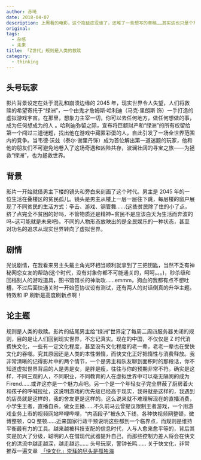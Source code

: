 ```yaml
---
author: 赤琦
date: 2018-04-07
description: 上周看的电影，这个拖延症没谁了，还堆了一些想写的草稿……其实这也只是个草稿，还是发出来吧省得惦记又拖延假装是最终版
original:
tags:
  - 杂感
  - 未来
title: 「Z世代」规则是人类的救赎
category:
  - thinking
---
```


## 头号玩家

影片背景设定在处于混乱和崩溃边缘的 2045 年，现实世界令人失望，人们将救赎的希望寄托于“绿洲”，一个由鬼才詹姆斯·哈利迪（马克·里朗斯 饰）一手打造的虚拟游戏宇宙。在那里，想象力主宰一切，你可以去任何地方，做任何想做的事，成为任何想成为的人 。哈利迪弥留之际，宣布将巨额财产和“绿洲”的所有权留给第一个闯过三道谜题，找出他在游戏中藏匿彩蛋的人，自此引发了一场全世界范围内的竞争。当韦德·沃兹（泰尔·谢里丹饰）成为首位解出第一道迷题的玩家，他和他的朋友们不可避免地卷入了这场奇遇和凶险共存，波澜壮阔的寻宝之旅——为拯救“绿洲”，也为拯救世界。

## 背景

影片一开始就借男主下楼的镜头和旁白来刻画了这个时代。男主是 2045 年的一位生活在叠楼区的贫民孤儿。镜头是男主从楼上一层一层往下跳，每层楼的窗户展现了不同贫民的生活方式：拳击、游戏、钢管舞……(这些贫民除了住的小了点，挤了点完全不贫困的好吗，不管物质还是精神~贫民不是应该白天为生活而奔波的吗~这可能就是未来吧)。不同的人物形态放映出的是全民娱乐的一种状态，甚至对功名的追求从现实世界转向了虚拟世界。

## 剧情

光说剧情，在我看来男主头戴主角光环相当顺利就拿到了三把钥匙，当然不乏有神秘网恋女友的帮助(这个时代，没有对象你都不可能通关的，呵呵。。。)，秒杀级和回档别人的游戏道具，图书馆馆长的神助攻……emmm，狗血的我都有点不想吐槽，不过后面快通关时一开始签协议设有测试，还有两人的对话倒真的升华主题。特效和 IP 刷新是高度刷新点啊！

## 论主题

规则是人类的救赎。影片的结尾男主给“绿洲”世界定了每周二周四服务器关闭的规则，目的是让人们回到现实世界，不忘记真实。现在的中国，不仅仅是 Z 时代消费快文化，一些有一定文化程度，甚至没有文化程度的老一辈，老老一辈也在受快文化的吞噬。究其原因还是人类的本性懒惰，而快文化正好把惰性与消费释放。我非常清晰的记得影片中的两个情节，一个是男主和队友聊到面积时的那段话，你不知道虚拟世界背后的人是男是女，是胖是瘦，往往与你的预期非常不符。确实是这样，不同三观的人，不同职业，不同教育的人在虚拟世界中可以毫无隔阂的成为 Firend……或许这亦是一个魅力点吧。另一个是一个年轻女子完全屏蔽了厨房着火和孩子的呼喊拉扯，这说明游戏的优先级已经高于现实，我哥就是这样的，我遇到的店员就是这样的，我的舍友更是这样的。这么说来就不难理解现在的直播消费，小学生王者，直播自杀，做女主播……不久前马云曾提议限制王者游戏，一个用游戏业务上市的视频网站哔哩哔哩，“内涵段子”被永久下线，各种快视频网整顿，微博整顿，QQ 整顿……近来国家行政干预说明这些都到一个临界点，而规则是维持平衡最有力的工具。越来越被科技支配的信息时代，人与人愈来愈平等的，背后其实是加大了分级，聪明的人在借现代武器提升自己，而那些控制力差人将会在快文化的洪流中越走越深，越走越远…… 头号玩家，警钟长鸣…… 关于快文化，非常推荐一遍文章  [「快文化」崇拜的尽头是孤独海](/spirits/thinking/fast-culture/)
